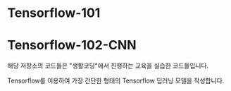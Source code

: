 # Tensorflow-101
# Tensorflow-102-CNN

해당 저장소의 코드들은 "생활코딩"에서 진행하는 교육을 실습한 코드들입니다.

Tensorflow를 이용하여 가장 간단한 형태의 Tensorflow 딥러닝 모델을 작성합니다.
